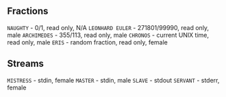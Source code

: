 ## Fractions
`NAUGHTY` - 0/1, read only, N/A
`LEONHARD EULER` - 271801/99990, read only, male
`ARCHIMEDES` - 355/113, read only, male
`CHRONOS` - current UNIX time, read only, male
`ERIS` - random fraction, read only, female

## Streams
`MISTRESS` - stdin, female
`MASTER` - stdin, male
`SLAVE` - stdout
`SERVANT` - stderr, female
